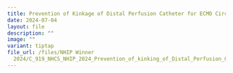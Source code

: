 ```yaml
---
title: Prevention of Kinkage of Distal Perfusion Catheter for ECMO Circuit
date: 2024-07-04
layout: file
description: ""
image: ""
variant: tiptap
file_url: /files/NHIP Winner
  2024/C_919_NHCS_NHIP_2024_Prevention_of_kinking_of_Distal_Perfusion_Catheter_for_ECMO_Circuit.pdf
---
```

